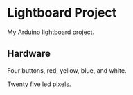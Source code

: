 # Lightboard Project #

My Arduino lightboard project.

## Hardware

Four buttons, red, yellow, blue, and white.

Twenty five led pixels.
